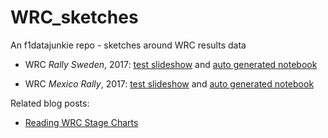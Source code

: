 # WRC_sketches
An f1datajunkie repo - sketches around WRC results data

- WRC *Rally Sweden*, 2017: [test slideshow](wrcTest-slides_sweden_2017.slides.html) and [auto generated notebook](https://github.com/psychemedia/WRC_sketches/blob/master/docs/wrcTest-slides_sweden_2017.ipynb)

- WRC *Mexico Rally*, 2017: [test slideshow](wrcTest-slides-mexico_2017.slides.html) and [auto generated notebook](https://github.com/psychemedia/WRC_sketches/blob/master/docs/wrcTest-slides-mexico_2017.ipynb)

Related blog posts:

- [Reading WRC Stage Charts](http://www.f1datajunkie.com/2017/03/reading-wrc-stage-charts.html)
